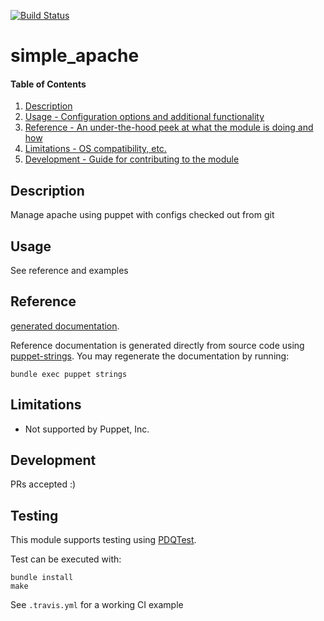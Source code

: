 [![Build Status](https://travis-ci.org/GeoffWilliams/puppet-simple_apache.svg?branch=master)](https://travis-ci.org/GeoffWilliams/puppet-simple_apache)
# simple_apache

#### Table of Contents

1. [Description](#description)
1. [Usage - Configuration options and additional functionality](#usage)
1. [Reference - An under-the-hood peek at what the module is doing and how](#reference)
1. [Limitations - OS compatibility, etc.](#limitations)
1. [Development - Guide for contributing to the module](#development)

## Description

Manage apache using puppet with configs checked out from git

## Usage
See reference and examples

## Reference
[generated documentation](https://rawgit.com/GeoffWilliams/puppet-simple_apache/master/doc/index.html).

Reference documentation is generated directly from source code using [puppet-strings](https://github.com/puppetlabs/puppet-strings).  You may regenerate the documentation by running:

```shell
bundle exec puppet strings
```

## Limitations
* Not supported by Puppet, Inc.

## Development

PRs accepted :)

## Testing
This module supports testing using [PDQTest](https://github.com/declarativesystems/pdqtest).


Test can be executed with:

```
bundle install
make
```

See `.travis.yml` for a working CI example
